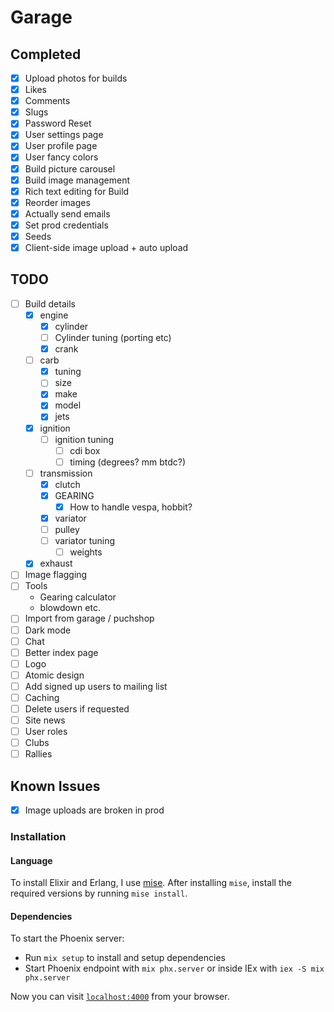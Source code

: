 # Garage

## Completed

- [x] Upload photos for builds
- [x] Likes
- [x] Comments
- [x] Slugs
- [x] Password Reset
- [x] User settings page
- [x] User profile page
- [x] User fancy colors
- [x] Build picture carousel
- [x] Build image management
- [x] Rich text editing for Build
- [x] Reorder images
- [x] Actually send emails
- [x] Set prod credentials
- [x] Seeds
- [x] Client-side image upload + auto upload

## TODO

- [ ] Build details
  - [x] engine
    - [x] cylinder
    - [ ] Cylinder tuning (porting etc)
    - [x] crank
  - [ ] carb
    - [x] tuning
    - [ ] size
    - [x] make
    - [x] model
    - [x] jets
  - [x] ignition
    - [ ] ignition tuning
      - [ ] cdi box
      - [ ] timing (degrees? mm btdc?)
  - [ ] transmission
    - [x] clutch
    - [x] GEARING
      - [x] How to handle vespa, hobbit?
    - [x] variator
    - [ ] pulley
    - [ ] variator tuning
      - [ ] weights
  - [x] exhaust
- [ ] Image flagging
- [ ] Tools
  - Gearing calculator
  - blowdown etc.
- [ ] Import from garage / puchshop
- [ ] Dark mode
- [ ] Chat
- [ ] Better index page
- [ ] Logo
- [ ] Atomic design
- [ ] Add signed up users to mailing list
- [ ] Caching
- [ ] Delete users if requested
- [ ] Site news
- [ ] User roles
- [ ] Clubs
- [ ] Rallies

## Known Issues

- [x] Image uploads are broken in prod

### Installation

#### Language

To install Elixir and Erlang, I use [mise](https://github.com/jdx/mise).
After installing `mise`, install the required versions by running `mise install`.

#### Dependencies

To start the Phoenix server:

- Run `mix setup` to install and setup dependencies
- Start Phoenix endpoint with `mix phx.server` or inside IEx with `iex -S mix phx.server`

Now you can visit [`localhost:4000`](http://localhost:4000) from your browser.
